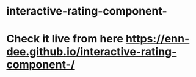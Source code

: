 # interactive-rating-component-
# Check it live from here https://enn-dee.github.io/interactive-rating-component-/
